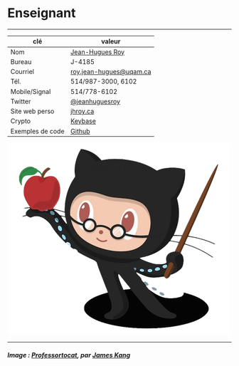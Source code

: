 # Enseignant

-----

|clé|valeur|
|---|---|
| Nom | [Jean-Hugues Roy](http://jhroy.ca "Mon blogue perso que je vous invite à consulter pour des exemples de journalisme informatique") 
| Bureau | J-4185 |
| Courriel | [roy.jean-hugues@uqam.ca](mailto:roy.jean-hugues@uqam.ca) |
| Tél. | 514/987-3000, 6102 |
| Mobile/Signal | 514/778-6102 |
| Twitter | [@jeanhuguesroy](https://twitter.com/jeanhuguesroy) |
| Site web perso | [jhroy.ca](https://jhroy.ca) |
| Crypto | [Keybase](https://keybase.io/jhr) |
| Exemples de code | [Github](http://github.com/jhroy) |

![](/assets/octochat.png)

-----

##### Image&nbsp;: [Professortocat](https://octodex.github.com/Professortocat_v2), par [James Kang](https://github.com/jeejkang)
